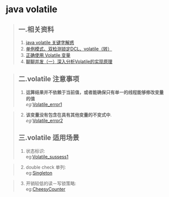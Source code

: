  # java volatile
  > ## 一.相关资料
   >1.  [java volatile 关键字解惑](http://www.jianshu.com/p/195ae7c77afe)
   >2.  [单例模式、双检测锁定DCL、volatile（转）](http://crud0906.iteye.com/blog/576321)
   >3.  [正确使用 Volatile 变量](https://www.ibm.com/developerworks/cn/java/j-jtp06197.html)
   >4.  [聊聊并发（一）深入分析Volatile的实现原理](http://ifeve.com/volatile/)
   
   > ## 二.volatile 注意事项
   >1. **运算结果并不依赖于当前值，或者能确保只有单一的线程能够修改变量的值**  </br>
      _eg_:[Volatile_error1](/src/main/java/com/licc/code/base/_volatile/Voliatile_error1.java)
   
   >2. **该变量没有包含在具有其他变量的不变式中**.  </br>
       _eg_:[Volatile_error2](/src/main/java/com/licc/code/base/_volatile/Voliatile_error2.java)
   > ## 三.volatile 适用场景
   > 1. 状态标识:  </br>
     eg:[Volatile_sussess1](/src/main/java/com/licc/code/base/_volatile/Volatile_success1.java "状态标识示例")

   > 2. double check 单列:  </br>
      eg:[Singleton](/src/main/java/com/licc/code/base/_volatile/Singleton.java)
   
   > 3. 开销较低的读－写锁策略:  </br>
      eg:[CheesyCounter](/src/main/java/com/licc/code/base/_volatile/CheesyCounter.java)
     
   
   
       